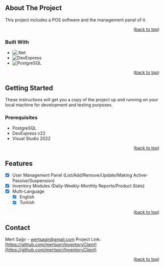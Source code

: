 <a name="readme-top"></a>

<!-- ABOUT THE PROJECT -->
## About The Project

This project includes a POS software and the management panel of it.

<p align="right">(<a href="#readme-top">back to top</a>)</p>

### Built With
* ![.Net](https://img.shields.io/badge/.NET-5C2D91?style=for-the-badge&logo=.net&logoColor=white)
* ![DevExpress](https://img.shields.io/badge/DevExpress-FF7200?style=for-the-badge&logo=devexpress&logoColor=white)
* ![PostgreSQL](https://img.shields.io/badge/PostgreSQL-4169E1?style=for-the-badge&logo=postgresql&logoColor=white)

<p align="right">(<a href="#readme-top">back to top</a>)</p>


<!-- GETTING STARTED -->
## Getting Started

These instructions will get you a copy of the project up and running on your 
local machine for development and testing purposes.

### Prerequisites
* PostgreSQL
* DevExpress v22
* Visual Studio 2022

<p align="right">(<a href="#readme-top">back to top</a>)</p>

<!-- ROADMAP -->
## Features
- [x] User Management Panel (List/Add/Remove/Update/Making Active-Passive/Suspension)
- [x] Inventory Modules (Daily-Weekly-Monthly Reports/Product Stats)
- [x] Multi-Language
    - [x] English
    - [x] Turkish

<p align="right">(<a href="#readme-top">back to top</a>)</p>

<!-- CONTACT -->
## Contact

Mert Sağır - wertsagir@gmail.com
Project Link: [https://github.com/mertsgrr/InventoryClient](https://github.com/mertsgrr/InventoryClient)

<p align="right">(<a href="#readme-top">back to top</a>)</p>
